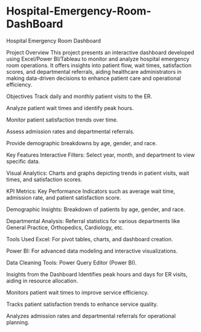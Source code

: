 # Hospital-Emergency-Room-DashBoard

 Hospital Emergency Room Dashboard
 
Project Overview
This project presents an interactive dashboard developed using Excel/Power BI/Tableau to monitor and analyze hospital emergency room operations. It offers insights into patient flow, wait times, satisfaction scores, and departmental referrals, aiding healthcare administrators in making data-driven decisions to enhance patient care and operational efficiency.

Objectives
Track daily and monthly patient visits to the ER.

Analyze patient wait times and identify peak hours.

Monitor patient satisfaction trends over time.

Assess admission rates and departmental referrals.

Provide demographic breakdowns by age, gender, and race.

 Key Features
Interactive Filters: Select year, month, and department to view specific data.

Visual Analytics: Charts and graphs depicting trends in patient visits, wait times, and satisfaction scores.

KPI Metrics: Key Performance Indicators such as average wait time, admission rate, and patient satisfaction score.

Demographic Insights: Breakdown of patients by age, gender, and race.

Departmental Analysis: Referral statistics for various departments like General Practice, Orthopedics, Cardiology, etc.


 Tools Used
Excel: For pivot tables, charts, and dashboard creation.

Power BI: For advanced data modeling and interactive visualizations.

Data Cleaning Tools: Power Query Editor (Power BI).

Insights from the Dashboard
Identifies peak hours and days for ER visits, aiding in resource allocation.

Monitors patient wait times to improve service efficiency.

Tracks patient satisfaction trends to enhance service quality.

Analyzes admission rates and departmental referrals for operational planning.
